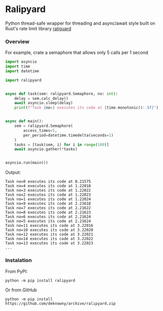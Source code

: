 # Ralipyard
Python thread-safe wrapper for threading and async/await style built on Rust's rate limit library [raliguard](https://github.com/deknowny/ralipyard)

### Overview
For example, crate a semaphore that allows only 5 calls per 1 second
```python
import asyncio
import time
import datetime

import ralipyard


async def task(sem: ralipyard.Semaphore, no: int):
    delay = sem.calc_delay()
    await asyncio.sleep(delay)
    print(f"Task {no=} executes its code at {time.monotonic():.5f}")


async def main():
    sem = ralipyard.Semaphore(
        access_times=5,
        per_period=datetime.timedelta(seconds=1)
    )
    tasks = [task(sem, i) for i in range(100)]
    await asyncio.gather(*tasks)


asyncio.run(main())
```
Output:
```shell
Task no=0 executes its code at 0.21575
Task no=4 executes its code at 1.22018
Task no=3 executes its code at 1.22022
Task no=2 executes its code at 1.22023
Task no=1 executes its code at 1.22024
Task no=9 executes its code at 2.21618
Task no=7 executes its code at 2.21622
Task no=8 executes its code at 2.21623
Task no=6 executes its code at 2.21624
Task no=5 executes its code at 2.21624
Task no=11 executes its code at 3.22016
Task no=10 executes its code at 3.22020
Task no=12 executes its code at 3.22021
Task no=14 executes its code at 3.22022
Task no=13 executes its code at 3.22023
...
```

### Instalation
From PyPI:
```shell
python -m pip install ralipyard
```
Or from GitHub
```shell
python -m pip install https://github.com/deknowny/archive/ralipyard.zip
```
